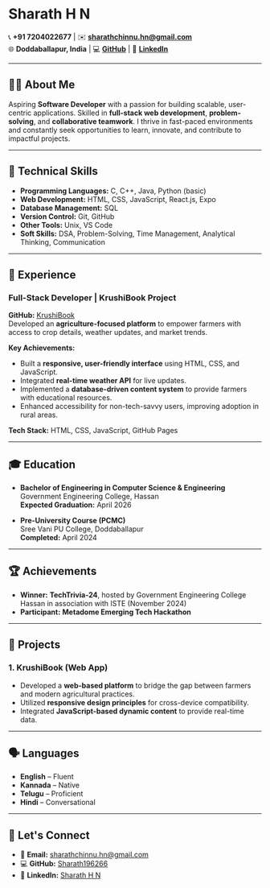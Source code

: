 # Sharath H N  

📞 **+91 7204022677** | ✉️ **sharathchinnu.hn@gmail.com**  
🌐 **Doddaballapur, India** | 💻 **[GitHub](https://github.com/Sharath196266)** | 🔗 **[LinkedIn](https://www.linkedin.com/in/sharath7hn)**  

---

## 👨‍💻 **About Me**  
Aspiring **Software Developer** with a passion for building scalable, user-centric applications. Skilled in **full-stack web development**, **problem-solving**, and **collaborative teamwork**. I thrive in fast-paced environments and constantly seek opportunities to learn, innovate, and contribute to impactful projects.

---

## 🔧 **Technical Skills**  
- **Programming Languages:** C, C++, Java, Python (basic)  
- **Web Development:** HTML, CSS, JavaScript, React.js, Expo  
- **Database Management:** SQL  
- **Version Control:** Git, GitHub  
- **Other Tools:** Unix, VS Code  
- **Soft Skills:** DSA, Problem-Solving, Time Management, Analytical Thinking, Communication  

---

## 💼 **Experience**  
### **Full-Stack Developer | KrushiBook Project**  
**GitHub:** [KrushiBook](https://Sharath196266.github.io/KrushiBook)  
Developed an **agriculture-focused platform** to empower farmers with access to crop details, weather updates, and market trends.

**Key Achievements:**  
- Built a **responsive, user-friendly interface** using HTML, CSS, and JavaScript.  
- Integrated **real-time weather API** for live updates.  
- Implemented a **database-driven content system** to provide farmers with educational resources.  
- Enhanced accessibility for non-tech-savvy users, improving adoption in rural areas.  

**Tech Stack:** HTML, CSS, JavaScript, GitHub Pages  

---

## 🎓 **Education**  
- **Bachelor of Engineering in Computer Science & Engineering**  
  Government Engineering College, Hassan  
  **Expected Graduation:** April 2026  

- **Pre-University Course (PCMC)**  
  Sree Vani PU College, Doddaballapur  
  **Completed:** April 2024  

---

## 🏆 **Achievements**  
- **Winner:** **TechTrivia-24**, hosted by Government Engineering College Hassan in association with ISTE (November 2024)  
- **Participant:** **Metadome Emerging Tech Hackathon**  

---

## 🧩 **Projects**  
### **1. KrushiBook (Web App)**  
- Developed a **web-based platform** to bridge the gap between farmers and modern agricultural practices.  
- Utilized **responsive design principles** for cross-device compatibility.  
- Integrated **JavaScript-based dynamic content** to provide real-time data.    

---

## 🗣 **Languages**  
- **English** – Fluent  
- **Kannada** – Native  
- **Telugu** – Proficient  
- **Hindi** – Conversational  

---

## 🚀 **Let's Connect**  
- 📧 **Email:** sharathchinnu.hn@gmail.com  
- 💻 **GitHub:** [Sharath196266](https://github.com/Sharath196266)  
- 🔗 **LinkedIn:** [Sharath H N](https://www.linkedin.com/in/sharath7hn)